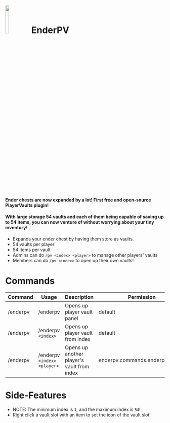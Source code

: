 <h1>
  <image src="/assets/image/icon.png" style="width: 15%;" />
  EnderPV
</h1>

#### Ender chests are now expanded by a lot! First free and open-source PlayerVaults plugin!
#### With large storage 54 vaults and each of them being capable of saving up to 54 items, you can now venture of without worrying about your tiny inventory!

- Expands your ender chest by having them store as vaults.
- 54 vaults per player
- 54 items per vault
- Admins can do `/pv <index> <player>` to manage other players' vaults
- Members can do `/pv <index>` to open up their own vaults!

# Commands
| Command  | Usage                        | Description                                | Permission                       | Aliases                        |
|----------|------------------------------|--------------------------------------------|----------------------------------|--------------------------------|
| /enderpv | /enderpv                     | Opens up player vault panel                | default                          | /pv, /endervault, /playervault |
| /enderpv | /enderpv `<index>`           | Opens up player vault from index           | default                          | /pv, /endervault, /playervault |
| /enderpv | /enderpv `<index>` `<player>`| Opens up another player's vault from index | enderpv.commands.enderpv.viewall | /pv, /endervault, /playervault |

# Side-Features
- NOTE: The minimum index is `1`, and the maximum index is `54`!
- Right click a vault slot with an item to set the icon of the vault slot!


